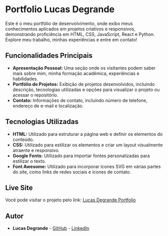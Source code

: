 # Portfolio Lucas Degrande

Este é o meu portfólio de desenvolvimento, onde exibo meus conhecimentos aplicados em projetos criativos e responsivos, demonstrando proficiência em HTML, CSS, JavaScript, React e Python. Explore meu trabalho, minhas experiências e entre em contato!

## Funcionalidades Principais

- **Apresentação Pessoal:** Uma seção onde os visitantes podem saber mais sobre mim, minha formação acadêmica, experiências e habilidades.
- **Portfólio de Projetos:** Exibição de projetos desenvolvidos, incluindo descrição, tecnologias utilizadas e opções para visualizar o projeto ou acessar o repositório.
- **Contato:** Informações de contato, incluindo número de telefone, endereço de e-mail e localização.

## Tecnologias Utilizadas

- **HTML:** Utilizado para estruturar a página web e definir os elementos do conteúdo.
- **CSS:** Utilizado para estilizar os elementos e criar um layout visualmente atraente e responsivo.
- **Google Fonts:** Utilizado para importar fontes personalizadas para estilizar o texto.
- **Font Awesome:** Utilizado para incorporar ícones SVG em várias partes do site, como links de redes sociais e ícones de contato.

## Live Site

Você pode visitar o projeto pelo link: [Lucas Degrande Portfolio](https://lucasdegrande.netlify.app)
  
## Autor

- **Lucas Degrande** - [GitHub](https://github.com/degrandelucas) - [LinkedIn](https://www.linkedin.com/in/lucasdegrande/)


